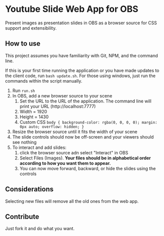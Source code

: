 # Youtube Slide Web App for OBS
Present images as presentation slides in OBS as a browser source for CSS support and extensibility.
## How to use
This project assumes you have familiarity with Git, NPM, and the command line.


If this is your first time running the application or you have made updates to the  client code, run `bash update.sh`. For those using windows, just run the commands within the script manually.

1. Run `run.sh`
2. In OBS, add a new browser source to your scene
   1. Set the URL to the URL of the application. The command line will print your URL (http://localhost:7777)
   2. Width = 1920
   3. Height = 1430
   4. Custom CSS ```body { background-color: rgba(0, 0, 0, 0); margin: 0px auto; overflow: hidden; }```
3. Resize the browser source until it fits the width of your scene
4. The slide controls should now be off-screen and your viewers should see nothing
5. To  interact and add slides:
   1. click the browser source adn select "Interact" in OBS
   2. Select Files (Images). **Your files should be in alphabetical order according to how you want them to appear.**
   3. You can now move forward, backward, or hide the slides using the controls

## Considerations
Selecting new files will remove all the old ones from the web app. 

## Contribute

Just fork it and do what you want.
  